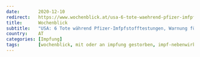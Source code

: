 ```yaml
---
date:       2020-12-10
redirect:   https://www.wochenblick.at/usa-6-tote-waehrend-pfizer-imfpfstofftestungen-warnung-fuer-allergiker/
title:      Wochenblick
subtitle:   "USA: 6 Tote während Pfizer-Imfpfstofftestungen, Warnung für Allergiker"
country:    AT
categories: [Impfung]
tags:       [wochenblick, mit oder an impfung gestorben, impf-nebenwirkungen]
---
```


